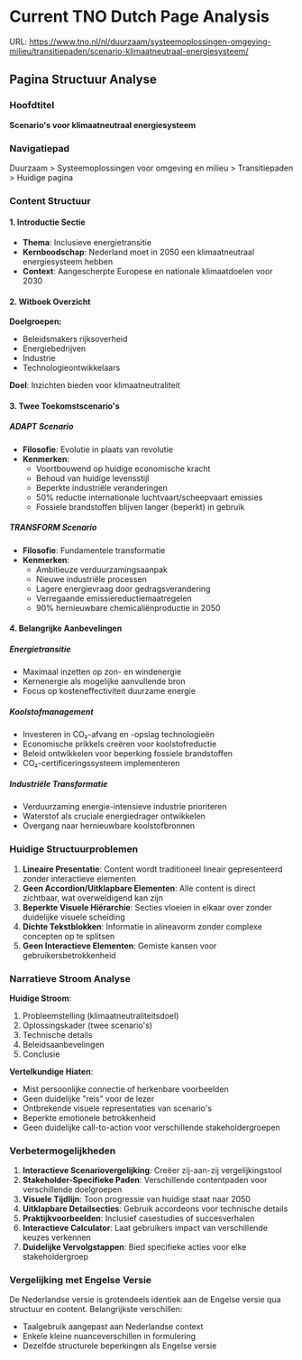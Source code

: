 # Current TNO Dutch Page Analysis
URL: https://www.tno.nl/nl/duurzaam/systeemoplossingen-omgeving-milieu/transitiepaden/scenario-klimaatneutraal-energiesysteem/

## Pagina Structuur Analyse

### Hoofdtitel
**Scenario's voor klimaatneutraal energiesysteem**

### Navigatiepad
Duurzaam > Systeemoplossingen voor omgeving en milieu > Transitiepaden > Huidige pagina

### Content Structuur

#### 1. Introductie Sectie
- **Thema**: Inclusieve energietransitie
- **Kernboodschap**: Nederland moet in 2050 een klimaatneutraal energiesysteem hebben
- **Context**: Aangescherpte Europese en nationale klimaatdoelen voor 2030

#### 2. Witboek Overzicht
**Doelgroepen:**
- Beleidsmakers rijksoverheid
- Energiebedrijven
- Industrie
- Technologieontwikkelaars

**Doel**: Inzichten bieden voor klimaatneutraliteit

#### 3. Twee Toekomstscenario's

##### ADAPT Scenario
- **Filosofie**: Evolutie in plaats van revolutie
- **Kenmerken**:
  - Voortbouwend op huidige economische kracht
  - Behoud van huidige levensstijl
  - Beperkte industriële veranderingen
  - 50% reductie internationale luchtvaart/scheepvaart emissies
  - Fossiele brandstoffen blijven langer (beperkt) in gebruik

##### TRANSFORM Scenario
- **Filosofie**: Fundamentele transformatie
- **Kenmerken**:
  - Ambitieuze verduurzamingsaanpak
  - Nieuwe industriële processen
  - Lagere energievraag door gedragsverandering
  - Verregaande emissiereductiemaatregelen
  - 90% hernieuwbare chemicaliënproductie in 2050

#### 4. Belangrijke Aanbevelingen

##### Energietransitie
- Maximaal inzetten op zon- en windenergie
- Kernenergie als mogelijke aanvullende bron
- Focus op kosteneffectiviteit duurzame energie

##### Koolstofmanagement
- Investeren in CO₂-afvang en -opslag technologieën
- Economische prikkels creëren voor koolstofreductie
- Beleid ontwikkelen voor beperking fossiele brandstoffen
- CO₂-certificeringssysteem implementeren

##### Industriële Transformatie
- Verduurzaming energie-intensieve industrie prioriteren
- Waterstof als cruciale energiedrager ontwikkelen
- Overgang naar hernieuwbare koolstofbronnen

### Huidige Structuurproblemen

1. **Lineaire Presentatie**: Content wordt traditioneel lineair gepresenteerd zonder interactieve elementen
2. **Geen Accordion/Uitklapbare Elementen**: Alle content is direct zichtbaar, wat overweldigend kan zijn
3. **Beperkte Visuele Hiërarchie**: Secties vloeien in elkaar over zonder duidelijke visuele scheiding
4. **Dichte Tekstblokken**: Informatie in alineavorm zonder complexe concepten op te splitsen
5. **Geen Interactieve Elementen**: Gemiste kansen voor gebruikersbetrokkenheid

### Narratieve Stroom Analyse

**Huidige Stroom**:
1. Probleemstelling (klimaatneutraliteitsdoel)
2. Oplossingskader (twee scenario's)
3. Technische details
4. Beleidsaanbevelingen
5. Conclusie

**Vertelkundige Hiaten**:
- Mist persoonlijke connectie of herkenbare voorbeelden
- Geen duidelijke "reis" voor de lezer
- Ontbrekende visuele representaties van scenario's
- Beperkte emotionele betrokkenheid
- Geen duidelijke call-to-action voor verschillende stakeholdergroepen

### Verbetermogelijkheden

1. **Interactieve Scenariovergelijking**: Creëer zij-aan-zij vergelijkingstool
2. **Stakeholder-Specifieke Paden**: Verschillende contentpaden voor verschillende doelgroepen
3. **Visuele Tijdlijn**: Toon progressie van huidige staat naar 2050
4. **Uitklapbare Detailsecties**: Gebruik accordeons voor technische details
5. **Praktijkvoorbeelden**: Inclusief casestudies of succesverhalen
6. **Interactieve Calculator**: Laat gebruikers impact van verschillende keuzes verkennen
7. **Duidelijke Vervolgstappen**: Bied specifieke acties voor elke stakeholdergroep

### Vergelijking met Engelse Versie

De Nederlandse versie is grotendeels identiek aan de Engelse versie qua structuur en content. Belangrijkste verschillen:
- Taalgebruik aangepast aan Nederlandse context
- Enkele kleine nuanceverschillen in formulering
- Dezelfde structurele beperkingen als Engelse versie